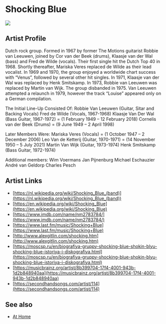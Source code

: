 # Shocking Blue

![](../../asssets/artists/Shocking_Blue.png)

## Artist Profile

Dutch rock group. Formed in 1967 by former The Motions guitarist Robbie van Leeuwen, joined by Cor van der Beek (drums), Klaasje van der Wal (bass) and Fred de Wilde (vocals). Their first single hit the Dutch Top 40 in 1968. Shortly thereafter, Mariska Veres replaced de Wilde as their lead vocalist. In 1969 and 1970, the group enjoyed a worldwide chart success with “Venus”, followed by several other hit singles. In 1971, Klaasje van der Wal was replaced by Henk Smitskamp. In 1973, Robbie van Leeuwen was replaced by Martin van Wijk. The group disbanded in 1975. Van Leeuwen attempted a relaunch in 1979, however the track “Louise” appeared only on a German compilation.

The Initial Line-Up Consisted Of:
Robbie Van Leeuwen (Guitar, Sitar and Backing Vocals)
Fred de Wilde (Vocals, 1967-1968)
Klaasje Van Der Wal (Bass Guitar, 1967-1972) = (1 February 1949 – 12 February 2018)
Cornelis van der Beek (Drums) = (9 June 1949 – 2 April 1998)

Later Members Were:
Mariska Veres (Vocals) = (1 October 1947 – 2 December 2006)
Leo Van de Ketterij (Guitar, 1970-1971) = (14 November 1950 – 5 July 2021) 
Martin Van Wijk (Guitar, 1973-1974)
Henk Smitskamp (Bass Guitar, 1972-1974)

Additional members:
Wim Voermans
Jan Pijnenburg
Michael Eschauzier
André van Geldorp
Charles Pesch

## Artist Links

- [https://nl.wikipedia.org/wiki/Shocking_Blue_(band)](https://nl.wikipedia.org/wiki/Shocking_Blue_(band))
- [https://en.wikipedia.org/wiki/Shocking_Blue](https://en.wikipedia.org/wiki/Shocking_Blue)
- [https://www.imdb.com/name/nm2783784/](https://www.imdb.com/name/nm2783784/)
- [https://www.last.fm/music/Shocking+Blue](https://www.last.fm/music/Shocking+Blue)
- [http://www.alexgitlin.com/shocking.htm](http://www.alexgitlin.com/shocking.htm)
- [https://moscsp.ru/en/biografiya-gruppy-shocking-blue-shokin-blyu-shocking-blue-istoriya-i-diskografiya.html](https://moscsp.ru/en/biografiya-gruppy-shocking-blue-shokin-blyu-shocking-blue-istoriya-i-diskografiya.html)
- [https://musicbrainz.org/artist/8b399704-17f4-4001-943b-1d2b848940aa](https://musicbrainz.org/artist/8b399704-17f4-4001-943b-1d2b848940aa)
- [https://secondhandsongs.com/artist/114](https://secondhandsongs.com/artist/114)


## See also

- [At Home](Shocking_Blue-At_Home.md)

